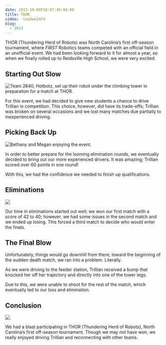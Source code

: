 ```yaml
---
date: 2013-10-09T16:07:45-04:00
title: THOR
video: -lmu6we24Y4
blog:
  - 2013
---
```


THOR (Thundering Herd of Robots) was North Carolina’s first off-season
tournament, where _FIRST_ Robotics teams competed with an official field in an
unofficial event. We had been looking forward to it for almost a year, so when
we finally rolled up to Reidsville High School, we were very excited.

Starting Out Slow
-----------------

![Team 2640, Hotbotz, set up their robot under the climbing tower in preparation
for a match at THOR.](/images/2013/THOR_MATCH_SETUP.jpg)

For this event, we had decided to give new students a chance to drive Trillian
in competition. This choice, however, did have its trade-offs; Trillian was
broken on several occasions and we lost many matches due partially to
inexperienced driving.

Picking Back Up
---------------

![Bethany and Megan enjoying the event.](/images/2013/THOR_B_M.jpg)

In order to better prepare for the looming elimination rounds, we eventually
decided to bring out our more experienced drivers. It was amazing; Trillian
scored over 60 points in one round!

With this, we had the confidence we needed to finish up qualifications.

Eliminations
------------

![](/images/2013/THOR_TRILLIAN.jpg)

Our time in eliminations started out well; we won our first match with a score
of 42 to 40; however, we had some issues in the second match and we ended up
losing. This forced a third match to decide who would enter the finals.

The Final Blow
--------------

Unfortunately, things would go downhill from there; toward the beginning of the
sudden death match, we ran into a problem. Literally.

As we were driving to the feeder station, Trillian received a bump that knocked
her off her trajectory and directly into one of the tower legs.

Due to this, we were unable to shoot for the rest of the match, which eventually
led to our loss and elimination.

Conclusion
----------

![](/images/2013/THOR_END_GAME.jpg)

We had a blast participating in THOR (Thundering Herd of Robots), North
Carolina’s first off-season tournament. Though we may not have won, we really
enjoyed driving Trillian and reconnecting with other teams.
